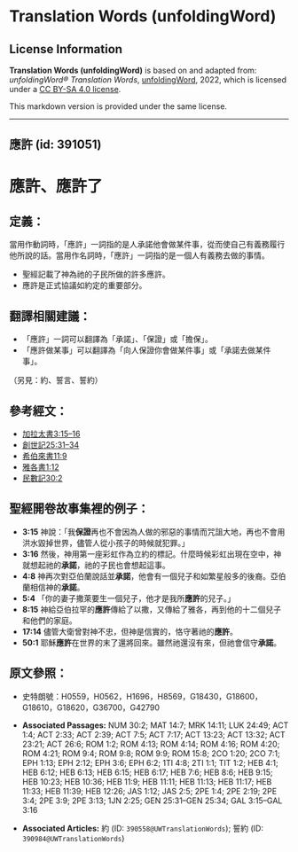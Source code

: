 # Translation Words (unfoldingWord)

## License Information

**Translation Words (unfoldingWord)** is based on and adapted from: _unfoldingWord® Translation Words_, [unfoldingWord](https://unfoldingword.org/utw), 2022, which is licensed under a [CC BY-SA 4.0 license](https://creativecommons.org/licenses/by-sa/4.0/legalcode.en).

This markdown version is provided under the same license.



--------------------------------

## 應許 (id: 391051)

應許、應許了
======

定義：
---

當用作動詞時，「應許」一詞指的是人承諾他會做某件事，從而使自己有義務履行他所說的話。當用作名詞時，「應許」一詞指的是一個人有義務去做的事情。

* 聖經記載了神為祂的子民所做的許多應許。
* 應許是正式協議如約定的重要部分。

翻譯相關建議：
-------

* 「應許」一詞可以翻譯為「承諾」、「保證」或「擔保」。
* 「應許做某事」可以翻譯為「向人保證你會做某件事」或「承諾去做某件事」。

（另見：約、誓言、誓約）

參考經文：
-----

* [加拉太書3:15–16](https://ref.ly/Gal3:15-Gal3:16)
* [創世記25:31–34](https://ref.ly/Gen25:31-Gen25:34)
* [希伯來書11:9](https://ref.ly/Heb11:9)
* [雅各書1:12](https://ref.ly/Jas1:12)
* [民數記30:2](https://ref.ly/Num30:2)

聖經開卷故事集裡的例子：
------------

* **3:15** 神說：「我**保證**再也不會因為人做的邪惡的事情而咒詛大地，再也不會用洪水毀掉世界，儘管人從小孩子的時候就犯罪。」
* **3:16** 然後，神用第一座彩虹作為立約的標記。什麼時候彩虹出現在空中，神就想起祂的**承諾**，祂的子民也會想起這事。
* **4:8** 神再次對亞伯蘭說話並**承諾**，他會有一個兒子和如繁星般多的後裔。亞伯蘭相信神的**承諾**。
* **5:4** 「你的妻子撒萊要生一個兒子，他才是我所**應許**的兒子。」
* **8:15** 神給亞伯拉罕的**應許**傳給了以撒，又傳給了雅各，再到他的十二個兒子和他們的家庭。
* **17:14** 儘管大衛曾對神不忠，但神是信實的，恪守著祂的**應許**。
* **50:1** 耶穌**應許**在世界的末了還將回來。雖然祂還沒有來，但祂會信守**承諾**。

原文參照：
-----

* 史特朗號：H0559，H0562，H1696，H8569，G18430，G18600，G18610，G18620，G36700，G42790

* **Associated Passages:** NUM 30:2; MAT 14:7; MRK 14:11; LUK 24:49; ACT 1:4; ACT 2:33; ACT 2:39; ACT 7:5; ACT 7:17; ACT 13:23; ACT 13:32; ACT 23:21; ACT 26:6; ROM 1:2; ROM 4:13; ROM 4:14; ROM 4:16; ROM 4:20; ROM 4:21; ROM 9:4; ROM 9:8; ROM 9:9; ROM 15:8; 2CO 1:20; 2CO 7:1; EPH 1:13; EPH 2:12; EPH 3:6; EPH 6:2; 1TI 4:8; 2TI 1:1; TIT 1:2; HEB 4:1; HEB 6:12; HEB 6:13; HEB 6:15; HEB 6:17; HEB 7:6; HEB 8:6; HEB 9:15; HEB 10:23; HEB 10:36; HEB 11:9; HEB 11:11; HEB 11:13; HEB 11:17; HEB 11:33; HEB 11:39; HEB 12:26; JAS 1:12; JAS 2:5; 2PE 1:4; 2PE 2:19; 2PE 3:4; 2PE 3:9; 2PE 3:13; 1JN 2:25; GEN 25:31–GEN 25:34; GAL 3:15–GAL 3:16
* **Associated Articles:** 約 (ID: `390558@UWTranslationWords`); 誓約 (ID: `390984@UWTranslationWords`)

